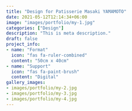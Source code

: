 ```yaml
---
title: "Design for Patisserie Masaki YAMAMOTO"
date: 2021-05-12T12:14:34+06:00
image: "images/portfolio/my-1.jpg"
categories: ["Design"]
description: "This is meta description."
draft: false
project_info:
- name: "Format"
  icon: "fas fa-ruler-combined"
  content: "50cm x 40cm"
- name: "Support"
  icon: "fas fa-paint-brush"
  content: "Digital"
gallery_images:
- images/portfolio/my-2.jpg
- images/portfolio/my-3.jpg
- images/portfolio/my-4.jpg
---
```

